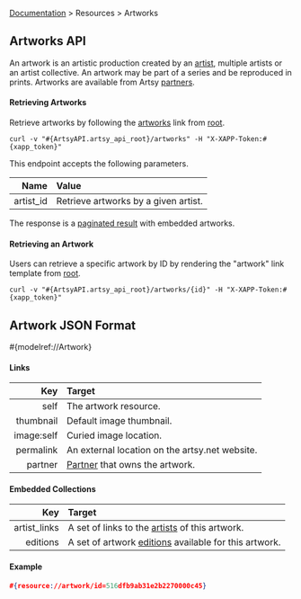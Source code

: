 [Documentation](/docs) &gt; Resources &gt; Artworks

## Artworks API

An artwork is an artistic production created by an [artist](/docs/artists), multiple artists or an artist collective. An artwork may be part of a series and be reproduced in prints. Artworks are available from Artsy [partners](/docs/partners).

#### Retrieving Artworks

Retrieve artworks by following the [artworks](#{ArtsyAPI.artsy_api_root}/artworks) link from [root](#{ArtsyAPI.artsy_api_root}).

```
curl -v "#{ArtsyAPI.artsy_api_root}/artworks" -H "X-XAPP-Token:#{xapp_token}"
```

This endpoint accepts the following parameters.

Name       | Value                                                             |
----------:|:------------------------------------------------------------------|
artist_id  | Retrieve artworks by a given artist.                              |

The response is a [paginated result](/docs/pagination) with embedded artworks.

#### Retrieving an Artwork

Users can retrieve a specific artwork by ID by rendering the "artwork" link template from [root](#{ArtsyAPI.artsy_api_root}).

```
curl -v "#{ArtsyAPI.artsy_api_root}/artworks/{id}" -H "X-XAPP-Token:#{xapp_token}"
```

## Artwork JSON Format

#{modelref://Artwork}

#### Links

Key        | Target                                           |
----------:|:-------------------------------------------------|
self       | The artwork resource.                            |
thumbnail  | Default image thumbnail.                         |
image:self | Curied image location.                           |
permalink  | An external location on the artsy.net website.   |
partner    | [Partner](/docs/partners) that owns the artwork. |

#### Embedded Collections

Key           | Target                                                                          |
-------------:|:--------------------------------------------------------------------------------|
artist_links  | A set of links to the [artists](/docs/artists) of this artwork.                 |
editions      | A set of artwork [editions](/docs/editions) available for this artwork.         |

#### Example

``` json
#{resource://artwork/id=516dfb9ab31e2b2270000c45}
```
